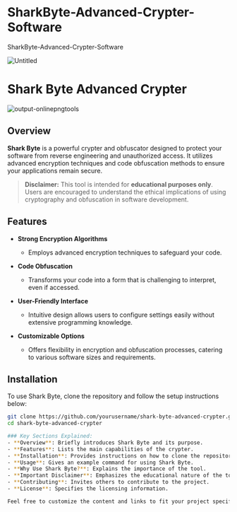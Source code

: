 # SharkByte-Advanced-Crypter-Software
SharkByte-Advanced-Crypter-Software

![Untitled](https://github.com/user-attachments/assets/01519a28-878a-4343-a121-0714dad9065c)


# Shark Byte Advanced Crypter

![output-onlinepngtools](https://github.com/user-attachments/assets/a94c7fb1-dbc7-4ecd-9ce8-e3573f2345e9)


## Overview

**Shark Byte** is a powerful crypter and obfuscator designed to protect your software from reverse engineering and unauthorized access. It utilizes advanced encryption techniques and code obfuscation methods to ensure your applications remain secure.

> **Disclaimer:** This tool is intended for **educational purposes only**. Users are encouraged to understand the ethical implications of using cryptography and obfuscation in software development.

## Features

- **Strong Encryption Algorithms**
  - Employs advanced encryption techniques to safeguard your code.
  
- **Code Obfuscation**
  - Transforms your code into a form that is challenging to interpret, even if accessed.

- **User-Friendly Interface**
  - Intuitive design allows users to configure settings easily without extensive programming knowledge.

- **Customizable Options**
  - Offers flexibility in encryption and obfuscation processes, catering to various software sizes and requirements.

## Installation

To use Shark Byte, clone the repository and follow the setup instructions below:

```bash
git clone https://github.com/yourusername/shark-byte-advanced-crypter.git
cd shark-byte-advanced-crypter

### Key Sections Explained:
- **Overview**: Briefly introduces Shark Byte and its purpose.
- **Features**: Lists the main capabilities of the crypter.
- **Installation**: Provides instructions on how to clone the repository and set it up.
- **Usage**: Gives an example command for using Shark Byte.
- **Why Use Shark Byte?**: Explains the importance of the tool.
- **Important Disclaimer**: Emphasizes the educational nature of the tool.
- **Contributing**: Invites others to contribute to the project.
- **License**: Specifies the licensing information.

Feel free to customize the content and links to fit your project specifics!
